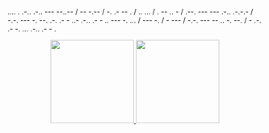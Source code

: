<stronger>.... . .-.. .-.. --- --..-- / -- -.-- / -. .- -- . / .. ... / . -- .. - / .--. --- --- .-.. .-.-.- / -.-. --- -. --. .-. .- - ..- .-.. .- - .. --- -. ... / --- -. / - --- / -.-. --- -- .. -. --. / - .-. .- -. ... .-.. .- - .</stronger>
<div align="center">
  <a href="https://github.com/emitpool">
  <img height="165em" src="https://github-readme-stats.vercel.app/api?username=emitpool&show_icons=true&theme=white&include_all_commits=true&count_private=true"/>
  <img height="165em" src="https://github-readme-stats.vercel.app/api/top-langs/?username=emitpool&layout=compact&langs_count=7&theme=white"/>
</div>
